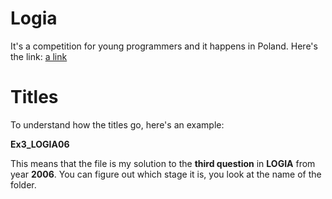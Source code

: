 # Logia

It's a competition for young programmers and it happens in Poland. Here's the link:
[a link](http://logia.oeiizk.waw.pl/)

# Titles

To understand how the titles go, here's an example:

**Ex3_LOGIA06**

This means that the file is my solution to the **third question** in **LOGIA** from year **2006**. You can figure out which stage it is, you look at the name of the folder.
